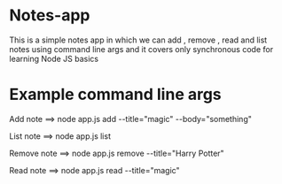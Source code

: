 # Notes-app

This is a simple notes app in which we can add , remove , read and list notes using command line args and it covers only synchronous code for learning Node JS basics


#  Example command line args

Add note ==> node app.js add --title="magic" --body="something"

List note ==> node app.js list

Remove note ==> node app.js remove --title="Harry Potter"

Read note ==> node app.js read --title="magic"
